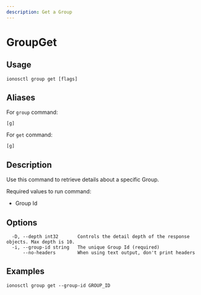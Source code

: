 ```yaml
---
description: Get a Group
---
```


# GroupGet

## Usage

```text
ionosctl group get [flags]
```

## Aliases

For `group` command:

```text
[g]
```

For `get` command:

```text
[g]
```

## Description

Use this command to retrieve details about a specific Group.

Required values to run command:

* Group Id

## Options

```text
  -D, --depth int32       Controls the detail depth of the response objects. Max depth is 10.
  -i, --group-id string   The unique Group Id (required)
      --no-headers        When using text output, don't print headers
```

## Examples

```text
ionosctl group get --group-id GROUP_ID
```

